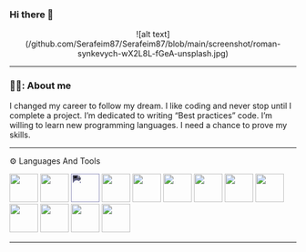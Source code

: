 ### Hi there 👋
<div align ="center">
![alt text](/github.com/Serafeim87/Serafeim87/blob/main/screenshot/roman-synkevych-wX2L8L-fGeA-unsplash.jpg)
</a>
</div>

</div>


---


### 👨‍💼: About me
I changed my career to follow my dream. I like coding and never stop until I complete a project.
I’m dedicated to writing “Best practices” code. I’m willing to learn new programming languages. 
I need a chance to prove my skills.


---
⚙️ Languages And Tools
<div>
   <img width="50" height="50" src="https://cdn.jsdelivr.net/gh/devicons/devicon/icons/python/python-original-wordmark.svg" />
          
   <img width="50" height="50" src="https://cdn.jsdelivr.net/gh/devicons/devicon/icons/vscode/vscode-original.svg" />
  
  <img style="filter: invert(100%) sepia(100%) saturate(100%) hue-rotate(201deg) brightness(200%) contrast(95%);"  width="50" height="50"  src="https://cdn.jsdelivr.net/gh/devicons/devicon/icons/github/github-original.svg" />
  
   <img width="50" height="50" src="https://cdn.jsdelivr.net/gh/devicons/devicon/icons/html5/html5-original-wordmark.svg" />
  
  <img width="50" height="50" src="https://cdn.jsdelivr.net/gh/devicons/devicon/icons/css3/css3-original-wordmark.svg" />
  
   <img width="50" height="50" src="https://cdn.jsdelivr.net/gh/devicons/devicon/icons/javascript/javascript-original.svg" />
  
  <img width="50" height="50" src="https://cdn.jsdelivr.net/gh/devicons/devicon/icons/mysql/mysql-original-wordmark.svg" />
  
  <img width="50" height="50" src="https://cdn.jsdelivr.net/gh/devicons/devicon/icons/php/php-plain.svg" />
  
  <img width="50" height="50" src="https://cdn.jsdelivr.net/gh/devicons/devicon/icons/java/java-original-wordmark.svg" />
  
   <img width="50" height="50" src="https://cdn.jsdelivr.net/gh/devicons/devicon/icons/csharp/csharp-original.svg" />
  
   <img width="50" height="50" src="https://cdn.jsdelivr.net/gh/devicons/devicon/icons/dotnetcore/dotnetcore-original.svg" />
  
   <img width="50" height="50" src="https://cdn.jsdelivr.net/gh/devicons/devicon/icons/magento/magento-original.svg" />
  
   <img width="50" height="50" src="https://cdn.jsdelivr.net/gh/devicons/devicon/icons/git/git-plain-wordmark.svg" />
         
          
   </div>
   
   ---
   
 
   
